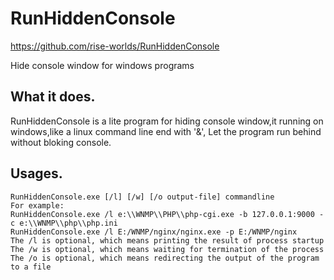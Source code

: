 # RunHiddenConsole
https://github.com/rise-worlds/RunHiddenConsole

Hide console window for windows programs

What it does.
-------------
RunHiddenConsole is a lite program for hiding console window,it running on windows,like a linux command line end with '&',
Let the program run behind without bloking console.

Usages.
-------------
	
	RunHiddenConsole.exe [/l] [/w] [/o output-file] commandline
	For example:
	RunHiddenConsole.exe /l e:\\WNMP\\PHP\\php-cgi.exe -b 127.0.0.1:9000 -c e:\\WNMP\\php\\php.ini
	RunHiddenConsole.exe /l E:/WNMP/nginx/nginx.exe -p E:/WNMP/nginx
	The /l is optional, which means printing the result of process startup
	The /w is optional, which means waiting for termination of the process
	The /o is optional, which means redirecting the output of the program to a file
